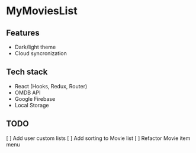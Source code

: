 # MyMoviesList

## Features

- Dark/light theme
- Cloud syncronization

## Tech stack

- React (Hooks, Redux, Router)
- OMDB API
- Google Firebase
- Local Storage

## TODO

[ ] Add user custom lists
[ ] Add sorting to Movie list
[ ] Refactor Movie item menu

